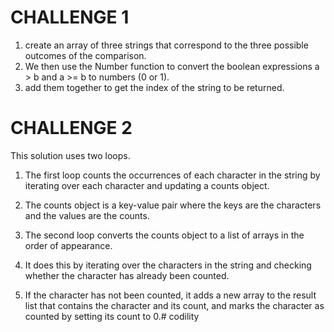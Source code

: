 # CHALLENGE 1
 1. create an array of three strings that correspond to the three possible outcomes of the comparison.
 2. We then use the Number function to convert the boolean expressions a > b and a >= b to numbers (0 or 1).
 3. add them together to get the index of the string to be returned.


 # CHALLENGE 2
 This solution uses two loops.
 1. The first loop counts the occurrences of each character in the string by iterating over each character and updating a counts object. 
 2. The counts object is a key-value pair where the keys are the characters and the values are the counts.

 3. The second loop converts the counts object to a list of arrays in the order of appearance.
 4. It does this by iterating over the characters in the string and checking whether the character has already been counted. 
 5. If the character has not been counted, it adds a new array to the result list that contains the character and its count, and marks the character as counted by setting its count to 0.#   c o d i l i t y  
 